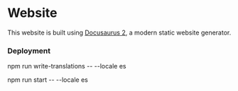 # Website

This website is built using [Docusaurus 2](https://docusaurus.io/), a modern static website generator.

### Deployment


npm run write-translations -- --locale es

npm run start -- --locale es